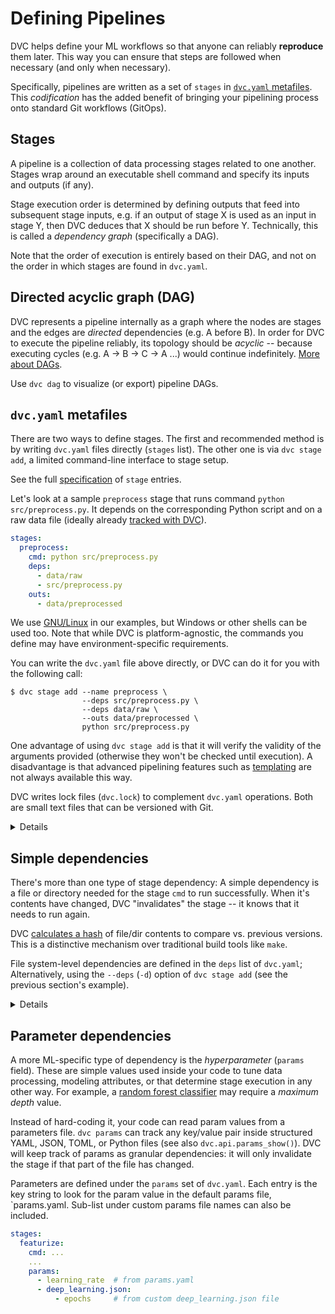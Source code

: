 # Defining Pipelines

DVC helps define your ML workflows so that anyone can reliably **reproduce**
them later. This way you can ensure that steps are followed when necessary (and
only when necessary).

Specifically, pipelines are written as a set of `stages` in
[`dvc.yaml` metafiles](#dvcyaml-metafiles). This _codification_ has the added
benefit of bringing your pipelining process onto standard Git workflows
(GitOps).

## Stages

A pipeline is a collection of data processing stages related to one another.
Stages wrap around an executable shell command and specify its inputs and
outputs (if any).

Stage execution order is determined by defining outputs that feed into
subsequent stage inputs, e.g. if an output of stage X is used as an input in
stage Y, then DVC deduces that X should be run before Y. Technically, this is
called a _dependency graph_ (specifically a DAG).

<admon type="info">

Note that the order of execution is entirely based on their DAG, and not on the
order in which stages are found in `dvc.yaml`.

</admon>

[specification]: /doc/user-guide/project-structure/dvcyaml-files#stage-entries

## Directed acyclic graph (DAG)

DVC represents a pipeline internally as a graph where the nodes are stages and
the edges are _directed_ dependencies (e.g. A before B). In order for DVC to
execute the pipeline reliably, its topology should be _acyclic_ -- because
executing cycles (e.g. A -> B -> C -> A ...) would continue indefinitely. [More
about DAGs].

Use `dvc dag` to visualize (or export) pipeline DAGs.

[more about dags]: https://en.wikipedia.org/wiki/Directed_acyclic_graph

## `dvc.yaml` metafiles

There are two ways to define <abbr>stages</abbr>. The first and recommended
method is by writing `dvc.yaml` files directly (`stages` list). The other one is
via `dvc stage add`, a limited command-line interface to stage setup.

<admon type="tip">

See the full [specification] of `stage` entries.

</admon>

Let's look at a sample `preprocess` stage that runs command
`python src/preprocess.py`. It depends on the corresponding Python script and on
a raw data file (ideally already [tracked with DVC]).

```yaml
stages:
  preprocess:
    cmd: python src/preprocess.py
    deps:
      - data/raw
      - src/preprocess.py
    outs:
      - data/preprocessed
```

<admon type="info">

We use [GNU/Linux](https://www.gnu.org/software/software.html) in our examples,
but Windows or other shells can be used too. Note that while DVC is
platform-agnostic, the commands you define may have environment-specific
requirements.

</admon>

You can write the `dvc.yaml` file above directly, or DVC can do it for you with
the following call:

```dvc
$ dvc stage add --name preprocess \
                --deps src/preprocess.py \
                --deps data/raw \
                --outs data/preprocessed \
                python src/preprocess.py
```

<admon type="tip">

One advantage of using `dvc stage add` is that it will verify the validity of
the arguments provided (otherwise they won't be checked until execution). A
disadvantage is that advanced pipelining features such as [templating] are not
always available this way.

</admon>

[tracked with dvc]: /doc/start/data-management
[templating]: /doc/user-guide/project-structure/pipelines-files#templating

DVC writes lock files (`dvc.lock`) to complement `dvc.yaml` operations. Both are
small text files that can be versioned with Git.

<details>

### `dvc.lock` files: click to learn more.

<admon type="info">

You should never need to see the contents `dvc.lock` for regular DVC work.

</admon>

Lock files help DVC fix the state of the pipeline as it was last executed in
order to compare it against the current state of the <abbr>workspace</abbr>. The
following sample shows the kind of details saved.

```yaml
schema: '2.0'
stages:
  preprocess:
    cmd: src/preprocess.py
    deps:
      - path: data/raw
        md5: 687552951726b99c2eee15d29b4ccf0e
        size: 17397976
      - path: src/preprocess.py
        md5: 51627ab6d865c51a634959dbc4914d24
        size: 14623
    outs:
      - path: data/preprocessed
        md5: 21188b73b5661d4730d769f795462485.dir
        size: 154683
        nfiles: 312
```

</details>

## Simple dependencies

There's more than one type of stage dependency: A simple dependency is a file or
directory needed for the stage `cmd` to run successfully. When it's contents
have changed, DVC "invalidates" the stage -- it knows that it needs to run
again.

<admon type="info">

DVC [calculates a hash] of file/dir contents to compare vs. previous versions.
This is a distinctive mechanism over traditional build tools like `make`.

[calculates a hash]:
  /doc/user-guide/project-structure/internal-files#structure-of-the-cache-directory

</admon>

File system-level dependencies are defined in the `deps` list of `dvc.yaml`;
Alternatively, using the `--deps` (`-d`) option of `dvc stage add` (see the
previous section's example).

<details>

### External dependencies: click to learn more.

A less common kind of dependency is a _URL dependency_. Instead of files in a
local disk, you can `dvc import` data from another <abbr>DVC project</abbr> (for
example hosted on GitHub). External dependencies establish relationships between
different projects or systems (see `dvc import-url`).
[Get all the details](/doc/user-guide/external-dependencies).

<admon type="info">

DVC will use special methods to check whether the contents of an URL have
changed for the purpose of stage invalidation.

</admon>

</details>

## Parameter dependencies

A more ML-specific type of dependency is the _hyperparameter_ (`params` field).
These are simple values used inside your code to tune data processing, modeling
attributes, or that determine stage execution in any other way. For example, a
[random forest classifier] may require a _maximum depth_ value.

Instead of hard-coding it, your code can read param values from a parameters
file. `dvc params` can track any key/value pair inside structured YAML, JSON,
TOML, or Python files (see also `dvc.api.params_show()`). DVC will keep track of
params as granular dependencies: it will only invalidate the stage if that part
of the file has changed.

Parameters are defined under the `params` set of `dvc.yaml`. Each entry is the
key string to look for the param value in the default params file, `params.yaml.
Sub-list under custom params file names can also be included.

```yaml
stages:
  featurize:
    cmd: ...
    ...
    params:
      - learning_rate  # from params.yaml
      - deep_learning.json:
          - epochs     # from custom deep_learning.json file
```

[random forest classifier]:
  https://medium.com/all-things-ai/in-depth-parameter-tuning-for-random-forest-d67bb7e920d

